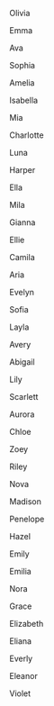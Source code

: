 Olivia	

Emma	

Ava	

Sophia	

Amelia	

Isabella	

Mia	

Charlotte	

Luna	

Harper	

Ella	

Mila	

Gianna	

Ellie	

Camila	

Aria	

Evelyn	

Sofia	

Layla	

Avery	

Abigail	

Lily	

Scarlett	

Aurora	

Chloe	

Zoey	

Riley	

Nova	

Madison	

Penelope	

Hazel	

Emily	

Emilia	

Nora	

Grace	

Elizabeth	

Eliana	

Everly	

Eleanor	

Violet	

